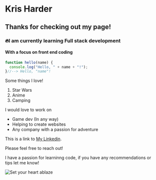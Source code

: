 # **Kris Harder**
## Thanks for checking out my page!


### 🔥I am currently learning Full stack development
#### With a focus on front end coding
```javascript
function hello(name) {
  console.log("Hello, " + name + "!");
}//--> Hello, "name"!
```


Some things I love!
1. Star Wars
1. Anime
1. Camping


I would love to work on
- Game dev (In any way) 
- Helping to create websites
- Any company with a passion for adventure


This is a link to [My Linkedin](https://www.linkedin.com/in/kristopher-harder-251828141/).

Please feel free to reach out!


I have a passion for learninng code, if you have any recommendations or tips let me know!


![Set your heart ablaze](https://media.tenor.com/jvbPYIiSRr4AAAAC/rengoku-kyojuro.gif)
<!---
ScorchedSkyes/ScorchedSkyes is a ✨ special ✨ repository because its `README.md` (this file) appears on your GitHub profile.
You can click the Preview link to take a look at your changes.
--->
